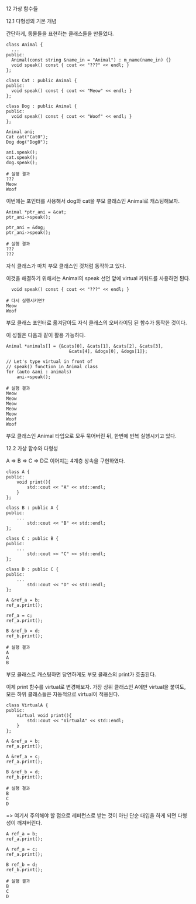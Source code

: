 12 가상 함수들

12.1 다형성의 기본 개념

간단하게, 동물들을 표현하는 클래스들을 만들었다.

```
class Animal {
  ...
public:
  Animal(const string &name_in = "Animal") : m_name(name_in) {}
  void speak() const { cout << "???" << endl; }
};

class Cat : public Animal {
public:
  void speak() const { cout << "Meow" << endl; }
};

class Dog : public Animal {
public:
  void speak() const { cout << "Woof" << endl; }
};
```

```
Animal ani;
Cat cat("Cat0");
Dog dog("Dog0");

ani.speak();
cat.speak();
dog.speak();

# 실행 결과
???
Meow
Woof
```

이번에는 포인터를 사용해서 dog와 cat을 부모 클래스인 Animal로 캐스팅해보자.

```
Animal *ptr_ani = &cat;
ptr_ani->speak();

ptr_ani = &dog;
ptr_ani->speak();

# 실행 결과
???
???
```

자식 클래스가 마치 부모 클래스인 것처럼 동작하고 있다.

이것을 해결하기 위해서는 Animal의 speak 선언 앞에 virtual 키워드를 사용하면 된다.

```
  void speak() const { cout << "???" << endl; }

# 다시 실행시키면?
Meow
Woof
```

부모 클래스 포인터로 옮겨담아도 자식 클래스의 오버라이딩 된 함수가 동작한 것이다.

이 성질은 다음과 같이 활용 가능하다.

```
Animal *animals[] = {&cats[0], &cats[1], &cats[2], &cats[3],
                        &cats[4], &dogs[0], &dogs[1]};

// Let's type virtual in front of
// speak() function in Animal class
for (auto &ani : animals)
    ani->speak();

# 실행 결과
Meow
Meow
Meow
Meow
Meow
Woof
Woof
```

부모 클래스인 Animal 타입으로 모두 묶어버린 뒤, 한번에 반복 실행시키고 있다.

12.2 가상 함수와 다형성

A => B => C => D로 이어지는 4계층 상속을 구현하였다.

```
class A {
public:
    void print(){
        std::cout << "A" << std::endl;
    }
};

class B : public A {
public:
    ...
        std::cout << "B" << std::endl;
};

class C : public B {
public:
    ...
        std::cout << "C" << std::endl;
};

class D : public C {
public:
    ...
        std::cout << "D" << std::endl;
};

A &ref_a = b;
ref_a.print();

ref_a = c;
ref_a.print();

B &ref_b = d;
ref_b.print();

# 실행 결과
A
A
B
```

부모 클래스로 캐스팅하면 당연하게도 부모 클래스의 print가 호출된다.

이제 print 함수를 virtual로 변경해보자.
가장 상위 클래스인 A에만 virtual을 붙여도, 모든 하위 클래스들은 자동적으로 virtual이 적용된다.

```
class VirtualA {
public:
    virtual void print(){
        std::cout << "VirtualA" << std::endl;
    }
};

A &ref_a = b;
ref_a.print();

A &ref_a = c;
ref_a.print();

B &ref_b = d;
ref_b.print();

# 실행 결과
B
C
D
```

=> 여기서 주의해야 할 점으로 레퍼런스로 받는 것이 아닌 단순 대입을 하게 되면 다형성이 깨져버린다.

```
A ref_a = b;
ref_a.print();

A ref_a = c;
ref_a.print();

B ref_b = d;
ref_b.print();

# 실행 결과
B
C
D
```
